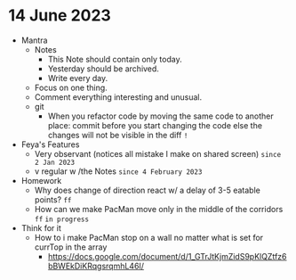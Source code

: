 # 14 June 2023

* Mantra
  * Notes
    * This Note should contain only today.
    * Yesterday should be archived.
    * Write every day.
  * Focus on one thing.
  * Comment everything interesting and unusual.
  * git
    * When you refactor code by moving the same code to another place: commit before you start changing the code else the changes will not be visible in the diff `!`
* Feya's Features
  * Very observant (notices all mistake I make on shared screen) `since 2 Jan 2023`
  * v regular w /the Notes `since 4 February 2023`
* Homework
  * Why does change of direction react w/ a delay of 3-5 eatable points? `ff`
  * How can we make PacMan move only in the middle of the corridors `ff` `in progress`
* Think for it
  * How to i make PacMan stop on a wall no matter what is set for currTop in the array
    * https://docs.google.com/document/d/1_GTrJtKjmZidS9pKlQZtfz6bBWEkDiKRqgsrqmhL46I/
    
